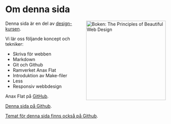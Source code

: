 Om denna sida
==============================================

<img src="img/design.jpg" alt="Boken: The Principles of Beautiful Web Design" style="width:250px; float:right">

Denna sida är en del av [design-kursen](http://dbwebb.se/design).

Vi lär oss följande koncept och tekniker:

* Skriva för webben
* Markdown
* Git och Github
* Ramverket Anax Flat
* Introduktion av Make-filer
* Less
* Responsiv webbdesign


Anax Flat på [GitHub](https://github.com/canax/anax-flat).

[Denna sida på Github](https://github.com/emsa16/Anax-Flat).

[Temat för denna sida finns också på Github](https://github.com/emsa16/anax-flat-theme).
